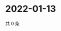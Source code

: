 # 2022-01-13

共 0 条

<!-- BEGIN WEIBO -->
<!-- 最后更新时间 Thu Jan 13 2022 05:08:21 GMT+0800 (China Standard Time) -->

<!-- END WEIBO -->
